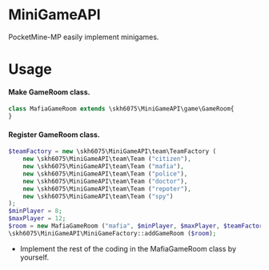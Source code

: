 # MiniGameAPI
PocketMine-MP easily implement minigames.

# Usage

#### Make GameRoom class.

```php
class MafiaGameRoom extends \skh6075\MiniGameAPI\game\GameRoom{
}
```

#### Register GameRoom class.

```php
$teamFactory = new \skh6075\MiniGameAPI\team\TeamFactory (
    new \skh6075\MiniGameAPI\team\Team ("citizen"),
    new \skh6075\MiniGameAPI\team\Team ("mafia"),
    new \skh6075\MiniGameAPI\team\Team ("police"),
    new \skh6075\MiniGameAPI\team\Team ("doctor"),
    new \skh6075\MiniGameAPI\team\Team ("repoter"),
    new \skh6075\MiniGameAPI\team\Team ("spy")
);
$minPlayer = 8;
$maxPlayer = 12;
$room = new MafiaGameRoom ("mafia", $minPlayer, $maxPlayer, $teamFactory);
\skh6075\MiniGameAPI\MiniGameFactory::addGameRoom ($room);
```

- Implement the rest of the coding in the MafiaGameRoom class by yourself.
